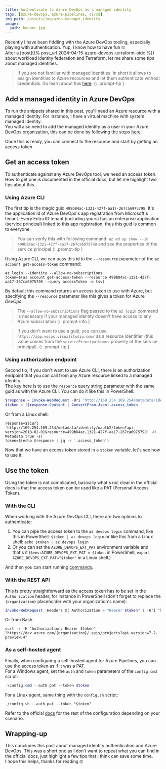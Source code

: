 ```yaml
---
title: Authenticate to Azure DevOps as a managed identity
tags: [azure-devops, azure-pipelines, ci/cd]
img_path: /assets/img/azdo-managed-identity
image:
  path: banner.jpg
---
```


Recently I have been fiddling with the Azure DevOps tooling, especially playing with authentication. Yup, I know how to have fun 🤓  
After a [post]({% post_url 2024-04-15-azure-devops-terraform-oidc %}) about workload identity federation and Terraform, let me share some tips about managed identities.  

> If you are not familiar with managed identities, in short it allows to assign identities to Azure resources and let them authenticate without credentials. Go learn about this [here](https://learn.microsoft.com/en-us/entra/identity/managed-identities-azure-resources/overview).
{: .prompt-tip }

## Add a managed identity in Azure DevOps
To run the snippets shared in this post, you'll need an Azure resource with a managed identity. For instance, I have a virtual machine with system managed identity.  
You will also need to add the managed identity as a user in your Azure DevOps organization, this can be done by following the steps [here](https://learn.microsoft.com/en-us/azure/devops/integrate/get-started/authentication/service-principal-managed-identity?view=azure-devops).

Once this is ready, you can connect to the resource and start by getting an access token.

## Get an access token
To authenticate against any Azure DevOps tool, we need an access token. How to get one is documented in the official docs, but let me highlight two tips about this.

### Using Azure CLI
The first tip is the magic guid `499b84ac-1321-427f-aa17-267ca6975798`. It's the application id of Azure DevOps's app registration from Microsoft's tenant. Every Entra ID tenant (including yours) has an enterprise application (service principal) linked to this app registration, thus this guid is common to everyone.  

> You can verify this with following command: `az ad sp show --id 499b84ac-1321-427f-aa17-267ca6975798` and see the properties of the service principal
{: .prompt-tip }

Using Azure CLI, we can pass this id to the `--ressource` parameter of the `az account get-access-token` command:
```shell
az login --identity --allow-no-subscriptions
token=$(az account get-access-token --resource 499b84ac-1321-427f-aa17-267ca6975798 --query accessToken -o tsv)
```
By default this command returns an access token to use with Azure, but specifying the `--resource` parameter like this gives a token for Azure _DevOps_.  

> The `--allow-no-subscriptions` flag passed to the `az login` command is necessary if your managed identity doesn't have access to any Azure subscription
{: .prompt-info }

> If you don't want to use a guid, you can use `https://app.vssps.visualstudio.com/` as a resource identifier (this value comes from the `servicePrincipalNames` property of the service principal).
{: .prompt-tip }

### Using authorization endpoint
Second tip, if you don't want to use Azure CLI, there is an authorization endpoint that you can call from any Azure resource linked to a managed identity.  
The key here is to use the `resource` query string parameter with the same guid as with the Azure CLI. You can do it like this in PowerShell:
```powershell
$response = Invoke-WebRequest -Uri 'http://169.254.169.254/metadata/identity/oauth2/token?api-version=2018-02-01&resource=499b84ac-1321-427f-aa17-267ca6975798' -Header @{ Metadata = $true }
$token = ($response.Content | ConvertFrom-Json).access_token
```
Or from a Linux shell:
```shell
response=$(curl 'http://169.254.169.254/metadata/identity/oauth2/token?api-version=2018-02-01&resource=499b84ac-1321-427f-aa17-267ca6975798' -H Metadata:true -s)
token=$(echo $response | jq -r '.access_token')
```

Now that we have an access token stored in a `$token` variable, let's see how to use it.

## Use the token
Using the token is not complicated, basically what's not clear in the official docs is that the access token can be used like a PAT (Personal Access Token).

### With the CLI
When working with the Azure _DevOps_ CLI, there are two options to authenticate:
1. You can pipe the access token to the `az devops login` command, like this in PowerShell: `$token | az devops login` or like this from a Linux shell: `echo $token | az devops login`
2. Or you can set the `AZURE_DEVOPS_EXT_PAT` environment variable and that's it (`$env:AZURE_DEVOPS_EXT_PAT = $token` in PowerShell, `export AZURE_DEVOPS_EXT_PAT="$token"` in a Linux shell.)

And then you can start running [commands](https://learn.microsoft.com/en-us/azure/devops/cli/quick-reference?view=azure-devops).

### With the REST API
This is pretty straightforward as the access token has to be set in the `Authorization` header, for instance in PowerShell (don't forget to replace the `{organization}` placeholder with your organization's name):
```powershell
Invoke-WebRequest -Headers @{ Authorization = "Bearer $token" } -Uri "https://dev.azure.com/{organization}/_apis/projects?api-version=7.2-preview.4"
```
Or from Bash:
```shell
curl -s -H "Authorization: Bearer $token" "https://dev.azure.com/{organization}/_apis/projects?api-version=7.2-preview.4"
```

### As a self-hosted agent
Finally, when configuring a self-hosted agent for Azure Pipelines, you can use the access token as if it was a PAT.  
For a Windows agent, set the `auth` and `token` parameters of the `config.cmd` script:
```powershell
.\config.cmd --auth pat --token $token
```
For a Linux agent, same thing with the `config.sh` script:
```shell
./config.sh --auth pat --token "$token"
```
Refer to the official [docs](https://learn.microsoft.com/en-us/azure/devops/pipelines/agents/agents?view=azure-devops&tabs=yaml%2Cbrowser#self-hosted-agents) for the rest of the configuration depending on your scenario.

## Wrapping-up
This concludes this post about managed identity authentication and Azure DevOps. This was a short one as I don't want to repeat what you can find in the official docs, just highlight a few tips that I think can save some time.  
I hope this helps, thanks for reading 🤓
